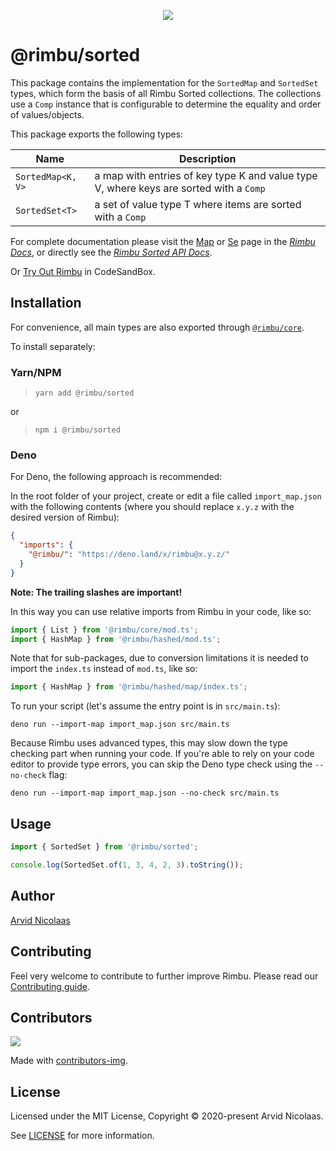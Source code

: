 <p align="center">
    <img src="https://github.com/rimbu-org/rimbu/raw/main/assets/rimbu_logo.svg" />
</p>

# @rimbu/sorted

This package contains the implementation for the `SortedMap` and `SortedSet` types, which form the basis of all Rimbu Sorted collections. The collections use a `Comp` instance that is configurable to determine the equality and order of values/objects.

This package exports the following types:

| Name              | Description                                                                            |
| ----------------- | -------------------------------------------------------------------------------------- |
| `SortedMap<K, V>` | a map with entries of key type K and value type V, where keys are sorted with a `Comp` |
| `SortedSet<T>`    | a set of value type T where items are sorted with a `Comp`                             |

For complete documentation please visit the [Map](https://rimbu.org/docs/collections/map) or [Se](https://rimbu.org/docs/collections/set) page in the _[Rimbu Docs](https://rimbu.org)_, or directly see the _[Rimbu Sorted API Docs](https://rimbu.org/api/rimbu/sorted)_.

Or [Try Out Rimbu](https://codesandbox.io/s/github/vitoke/rimbu-sandbox/tree/main?previewwindow=console&view=split&editorsize=65&moduleview=1&module=/src/index.ts) in CodeSandBox.

## Installation

For convenience, all main types are also exported through [`@rimbu/core`](../core).

To install separately:

### Yarn/NPM

> `yarn add @rimbu/sorted`

or

> `npm i @rimbu/sorted`

### Deno

For Deno, the following approach is recommended:

In the root folder of your project, create or edit a file called `import_map.json` with the following contents (where you should replace `x.y.z` with the desired version of Rimbu):

```json
{
  "imports": {
    "@rimbu/": "https://deno.land/x/rimbu@x.y.z/"
  }
}
```

**Note: The trailing slashes are important!**

In this way you can use relative imports from Rimbu in your code, like so:

```ts
import { List } from '@rimbu/core/mod.ts';
import { HashMap } from '@rimbu/hashed/mod.ts';
```

Note that for sub-packages, due to conversion limitations it is needed to import the `index.ts` instead of `mod.ts`, like so:

```ts
import { HashMap } from '@rimbu/hashed/map/index.ts';
```

To run your script (let's assume the entry point is in `src/main.ts`):

`deno run --import-map import_map.json src/main.ts`

Because Rimbu uses advanced types, this may slow down the type checking part when running your code. If you're able to rely on your code editor to provide type errors, you can skip the Deno type check using the `--no-check` flag:

`deno run --import-map import_map.json --no-check src/main.ts`

## Usage

```ts
import { SortedSet } from '@rimbu/sorted';

console.log(SortedSet.of(1, 3, 4, 2, 3).toString());
```

## Author

[Arvid Nicolaas](https://github.com/vitoke)

## Contributing

Feel very welcome to contribute to further improve Rimbu. Please read our [Contributing guide](https://github.com/rimbu-org/rimbu/blob/main/CONTRIBUTING.md).

## Contributors

<img src = "https://contrib.rocks/image?repo=rimbu-org/rimbu"/>

Made with [contributors-img](https://contrib.rocks).

## License

Licensed under the MIT License, Copyright © 2020-present Arvid Nicolaas.

See [LICENSE](./LICENSE) for more information.
